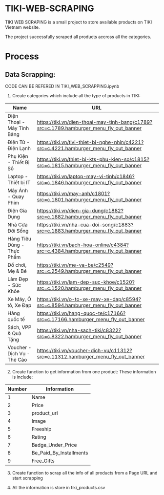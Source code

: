 # TIKI-WEB-SCRAPING
TIKI WEB SCRAPING is a small project to store available products on TIKI Vietnam website. 

The project successfully scraped all products accross all the categories.

# Process
## Data Scrapping:

CODE CAN BE REFERED IN TIKI_WEB_SCRAPPING.ipynb

1) Create categories which include all the type of products in TIKI:

 Name                         | URL           
 ---------------------------- |-------------
| Điện Thoại - Máy Tính Bảng  | https://tiki.vn/dien-thoai-may-tinh-bang/c1789?src=c.1789.hamburger_menu_fly_out_banner |
| Điện Tử - Điện Lạnh         | https://tiki.vn/tivi-thiet-bi-nghe-nhin/c4221?src=c.4221.hamburger_menu_fly_out_banner      |
| Phụ Kiện - Thiết Bị Số      | https://tiki.vn/thiet-bi-kts-phu-kien-so/c1815?src=c.1815.hamburger_menu_fly_out_banner      |
| Laptop - Thiết bị IT        | https://tiki.vn/laptop-may-vi-tinh/c1846?src=c.1846.hamburger_menu_fly_out_banner |
| Máy Ảnh - Quay Phim         | https://tiki.vn/may-anh/c1801?src=c.1801.hamburger_menu_fly_out_banner      |
| Điện Gia Dụng               | https://tiki.vn/dien-gia-dung/c1882?src=c.1882.hamburger_menu_fly_out_banner  |
| Nhà Cửa Đời Sống            | https://tiki.vn/nha-cua-doi-song/c1883?src=c.1883.hamburger_menu_fly_out_banner |
| Hàng Tiêu Dùng - Thực Phẩm  | https://tiki.vn/bach-hoa-online/c4384?src=c.4384.hamburger_menu_fly_out_banner      |
| Đồ chơi, Mẹ & Bé            | https://tiki.vn/me-va-be/c2549?src=c.2549.hamburger_menu_fly_out_banner      |
| Làm Đẹp - Sức Khỏe          | https://tiki.vn/lam-dep-suc-khoe/c1520?src=c.1520.hamburger_menu_fly_out_banner |
| Xe Máy, Ô tô, Xe Đạp        | https://tiki.vn/o-to-xe-may-xe-dap/c8594?src=c.8594.hamburger_menu_fly_out_banner      |
| Hàng quốc tế                | https://tiki.vn/hang-quoc-te/c17166?src=c.17166.hamburger_menu_fly_out_banner      |
| Sách, VPP & Quà Tặng        | https://tiki.vn/nha-sach-tiki/c8322?src=c.8322.hamburger_menu_fly_out_banner |
| Voucher - Dịch Vụ - Thẻ Cào | https://tiki.vn/voucher-dich-vu/c11312?src=c.11312.hamburger_menu_fly_out_banner      |

2) Create function to get information from one product:
These information is include:

Number  | Information           
--------|-------------
| 1     | Name      
| 2     | Price             
| 3     | product_url      
| 4     | Image 
| 5     | Freeship      
| 6     | Rating
| 7     | Badge_Under_Price
| 8     | Be_Paid_By_Installments
| 9     | Free_Gifts

3) Create function to scrap all the info of all products from a Page URL and start scrapping

4) All the information is store in tiki_products.csv
